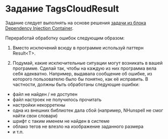 # Задание TagsCloudResult

Задание следует выполнять на основе решения [задачи из блока Dependency Injection Container](https://github.com/kadukm/di).

Переработай обработку ошибок следующим образом:

1. Вместо исключений всюду в программе используй паттерн Result\<T\>.

2. Подумай, какие исключительные ситуации могут возникать в вашей программе. 
Сделай так, чтобы на каждую из них программа вела себя адекватно. Например, выдавала сообщение об ошибке, 
из которого пользователю было бы понятно, как её исправить.
В частности, должны быть обработаны следующие ошибки:
  * файл не найден / не доступен
  * файл настроек не получилось прочитать
  * настройки некорреткны
  * одна из внешних библиотек дала сбой (например, NHunspell не смог найти свои словари)
  * шрифт с таким именем не найден в системе
  * облако тегов не влезло на изображение заданного размера
  * и т.п.
